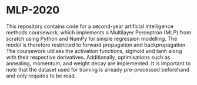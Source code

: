# MLP-2020
This repository contains code for a second-year artificial intelligence methods coursework, which implements a Multilayer Perceptron (MLP) from scratch using Python and NumPy for simple regression modelling. The model is therefore restricted to forward propagation and backpropagation. The coursework utilises the activation functions, sigmoid and tanh along with their respective derivatives. Additionally, optimisations such as annealing, momentum, and weight decay are implemented. It is important to note that the dataset used for training is already pre-processed beforehand and only requires to be read.
